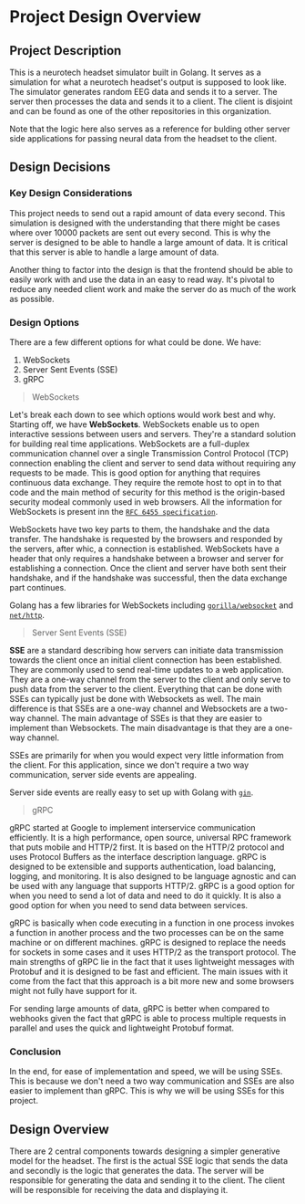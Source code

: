# Project Design Overview

## Project Description

This is a neurotech headset simulator built in Golang. It serves as a simulation for what a neurotech headset's output is supposed to look like. The simulator generates random EEG data and sends it to a server. The server then processes the data and sends it to a client. The client is disjoint and can be found as one of the other repositories in this organization.

Note that the logic here also serves as a reference for bulding other server side applications for passing neural data from the headset to the client.

## Design Decisions

### Key Design Considerations

This project needs to send out a rapid amount of data every second. This simulation is designed with the understanding that there might be cases where over $10000$ packets are sent out every second. This is why the server is designed to be able to handle a large amount of data. It is critical that this server is able to handle a large amount of data.

Another thing to factor into the design is that the frontend should be able to easily work with and use the data in an easy to read way. It's pivotal to reduce any needed client work and make the server do as much of the work as possible.

### Design Options

There are a few different options for what could be done. We have:

1. WebSockets
2. Server Sent Events (SSE)
3. gRPC

> WebSockets

Let's break each down to see which options would work best and why. Starting off, we have **WebSockets**. WebSockets enable us to open interactive sessions between users and servers. They're a standard solution for building real time applications. WebSockets are a full-duplex communication channel over a single Transmission Control Protocol (TCP) connection enabling the client and server to send data without requiring any requests to be made. This is good option for anything that requires continuous data exchange. They require the remote host to opt in to that code and the main method of security for this method is the origin-based security modeal commonly used in web browsers. All the information for WebSockets is present inn the [`RFC 6455 specification`](https://datatracker.ietf.org/doc/html/rfc6455).

WebSockets have two key parts to them, the handshake and the data transfer. The handshake is requested by the browsers and responded by the servers, after whic, a connection is established. WebSockets have a header that only requires a handshake between a browser and server for establishing a connection. Once the client and server have both sent their handshake, and if the handshake was successful, then the data exchange part continues.

Golang has a few libraries for WebSockets including [`gorilla/websocket`](https://github.com/gorilla/websocket) and [`net/http`](https://pkg.go.dev/net/http).

> Server Sent Events (SSE)

**SSE** are a standard describing how servers can initiate data transmission towards the client once an initial client connection has been established. They are commonly used to send real-time updates to a web application. They are a one-way channel from the server to the client and only serve to push data from the server to the client. Everything that can be done with SSEs can typically just be done with Websockets as well. The main difference is that SSEs are a one-way channel and Websockets are a two-way channel. The main advantage of SSEs is that they are easier to implement than Websockets. The main disadvantage is that they are a one-way channel.

SSEs are primarily for when you would expect very little information from the client. For this application, since we don't require a two way communication, server side events are appealing.

Server side events are really easy to set up with Golang with [`gin`](https://gin-gonic.com/).

> gRPC

gRPC started at Google to implement interservice communication efficiently. It is a high performance, open source, universal RPC framework that puts mobile and HTTP/2 first. It is based on the HTTP/2 protocol and uses Protocol Buffers as the interface description language. gRPC is designed to be extensible and supports authentication, load balancing, logging, and monitoring. It is also designed to be language agnostic and can be used with any language that supports HTTP/2. gRPC is a good option for when you need to send a lot of data and need to do it quickly. It is also a good option for when you need to send data between services.

gRPC is basically when code executing in a function in one process invokes a function in another process and the two processes can be on the same machine or on different machines. gRPC is designed to replace the needs for sockets in some cases and it uses HTTP/2 as the transport protocol. The main strengths of gRPC lie in the fact that it uses lightweight messages with Protobuf and it is designed to be fast and efficient. The main issues with it come from the fact that this approach is a bit more new and some browsers might not fully have support for it.

For sending large amounts of data, gRPC is better when compared to webhooks given the fact that gRPC is able to process multiple requests in parallel and uses the quick and lightweight Protobuf format.

### Conclusion

In the end, for ease of implementation and speed, we will be using SSEs. This is because we don't need a two way communication and SSEs are also easier to implement than gRPC. This is why we will be using SSEs for this project.

## Design Overview

There are 2 central components towards designing a simpler generative model for the headset. The first is the actual SSE logic that sends the data and secondly is the logic that generates the data. The server will be responsible for generating the data and sending it to the client. The client will be responsible for receiving the data and displaying it.
